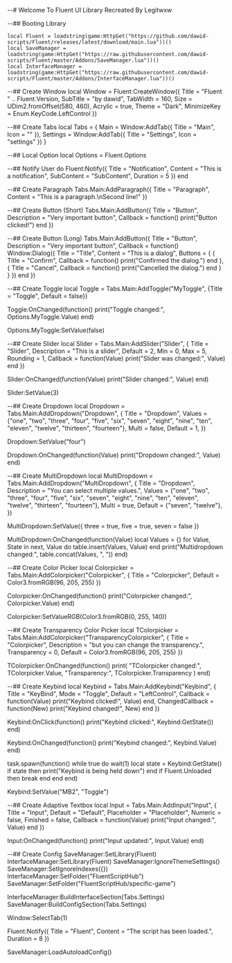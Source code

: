 --# Welcome To Fluent UI Library Recreated By Legitwxw

--## Booting Library
```
local Fluent = loadstring(game:HttpGet("https://github.com/dawid-scripts/Fluent/releases/latest/download/main.lua"))()
local SaveManager = loadstring(game:HttpGet("https://raw.githubusercontent.com/dawid-scripts/Fluent/master/Addons/SaveManager.lua"))()
local InterfaceManager = loadstring(game:HttpGet("https://raw.githubusercontent.com/dawid-scripts/Fluent/master/Addons/InterfaceManager.lua"))()
```

--## Create Window
local Window = Fluent:CreateWindow({
    Title = "Fluent " .. Fluent.Version,
    SubTitle = "by dawid",
    TabWidth = 160,
    Size = UDim2.fromOffset(580, 460),
    Acrylic = true,
    Theme = "Dark",
    MinimizeKey = Enum.KeyCode.LeftControl
})

--## Create Tabs
local Tabs = {
    Main = Window:AddTab({ Title = "Main", Icon = "" }),
    Settings = Window:AddTab({ Title = "Settings", Icon = "settings" })
}

--## Local Option
local Options = Fluent.Options

--## Notify User
do
    Fluent:Notify({
        Title = "Notification",
        Content = "This is a notification",
        SubContent = "SubContent",
        Duration = 5
    })
end

--## Create Paragraph
Tabs.Main:AddParagraph({
    Title = "Paragraph",
    Content = "This is a paragraph.\nSecond line!"
})

--## Create Button (Short)
Tabs.Main:AddButton({
    Title = "Button",
    Description = "Very important button",
    Callback = function()
        print("Button clicked!")
    end
})

--## Create Button (Long)
Tabs.Main:AddButton({
    Title = "Button",
    Description = "Very important button",
    Callback = function()
        Window:Dialog({
            Title = "Title",
            Content = "This is a dialog",
            Buttons = {
                {
                    Title = "Confirm",
                    Callback = function()
                        print("Confirmed the dialog.")
                    end
                },
                {
                    Title = "Cancel",
                    Callback = function()
                        print("Cancelled the dialog.")
                    end
                }
            }
        })
    end
})

--## Create Toggle
local Toggle = Tabs.Main:AddToggle("MyToggle", {Title = "Toggle", Default = false})

Toggle:OnChanged(function()
    print("Toggle changed:", Options.MyToggle.Value)
end)

Options.MyToggle:SetValue(false)

--## Create Slider
local Slider = Tabs.Main:AddSlider("Slider", {
    Title = "Slider",
    Description = "This is a slider",
    Default = 2,
    Min = 0,
    Max = 5,
    Rounding = 1,
    Callback = function(Value)
        print("Slider was changed:", Value)
    end
})

Slider:OnChanged(function(Value)
    print("Slider changed:", Value)
end)

Slider:SetValue(3)

--## Create Dropdown
local Dropdown = Tabs.Main:AddDropdown("Dropdown", {
    Title = "Dropdown",
    Values = {"one", "two", "three", "four", "five", "six", "seven", "eight", "nine", "ten", "eleven", "twelve", "thirteen", "fourteen"},
    Multi = false,
    Default = 1,
})

Dropdown:SetValue("four")

Dropdown:OnChanged(function(Value)
    print("Dropdown changed:", Value)
end)

--## Create MultiDropdown
local MultiDropdown = Tabs.Main:AddDropdown("MultiDropdown", {
    Title = "Dropdown",
    Description = "You can select multiple values.",
    Values = {"one", "two", "three", "four", "five", "six", "seven", "eight", "nine", "ten", "eleven", "twelve", "thirteen", "fourteen"},
    Multi = true,
    Default = {"seven", "twelve"},
})

MultiDropdown:SetValue({
    three = true,
    five = true,
    seven = false
})

MultiDropdown:OnChanged(function(Value)
    local Values = {}
    for Value, State in next, Value do
        table.insert(Values, Value)
    end
    print("Multidropdown changed:", table.concat(Values, ", "))
end)

--## Create Color Picker
local Colorpicker = Tabs.Main:AddColorpicker("Colorpicker", {
    Title = "Colorpicker",
    Default = Color3.fromRGB(96, 205, 255)
})

Colorpicker:OnChanged(function()
    print("Colorpicker changed:", Colorpicker.Value)
end)

Colorpicker:SetValueRGB(Color3.fromRGB(0, 255, 140))

--## Create Transparency Color Picker
local TColorpicker = Tabs.Main:AddColorpicker("TransparencyColorpicker", {
    Title = "Colorpicker",
    Description = "but you can change the transparency.",
    Transparency = 0,
    Default = Color3.fromRGB(96, 205, 255)
})

TColorpicker:OnChanged(function()
    print(
        "TColorpicker changed:", TColorpicker.Value,
        "Transparency:", TColorpicker.Transparency
    )
end)

--## Create Keybind
local Keybind = Tabs.Main:AddKeybind("Keybind", {
    Title = "KeyBind",
    Mode = "Toggle",
    Default = "LeftControl",
    Callback = function(Value)
        print("Keybind clicked!", Value)
    end,
    ChangedCallback = function(New)
        print("Keybind changed!", New)
    end
})

Keybind:OnClick(function()
    print("Keybind clicked:", Keybind:GetState())
end)

Keybind:OnChanged(function()
    print("Keybind changed:", Keybind.Value)
end)

task.spawn(function()
    while true do
        wait(1)
        local state = Keybind:GetState()
        if state then
            print("Keybind is being held down")
        end
        if Fluent.Unloaded then break end
    end
end)

Keybind:SetValue("MB2", "Toggle")

--## Create Adaptive Textbox
local Input = Tabs.Main:AddInput("Input", {
    Title = "Input",
    Default = "Default",
    Placeholder = "Placeholder",
    Numeric = false,
    Finished = false,
    Callback = function(Value)
        print("Input changed:", Value)
    end
})

Input:OnChanged(function()
    print("Input updated:", Input.Value)
end)

--## Create Config
SaveManager:SetLibrary(Fluent)
InterfaceManager:SetLibrary(Fluent)
SaveManager:IgnoreThemeSettings()
SaveManager:SetIgnoreIndexes({})
InterfaceManager:SetFolder("FluentScriptHub")
SaveManager:SetFolder("FluentScriptHub/specific-game")

InterfaceManager:BuildInterfaceSection(Tabs.Settings)
SaveManager:BuildConfigSection(Tabs.Settings)

Window:SelectTab(1)

Fluent:Notify({
    Title = "Fluent",
    Content = "The script has been loaded.",
    Duration = 8
})

SaveManager:LoadAutoloadConfig()
